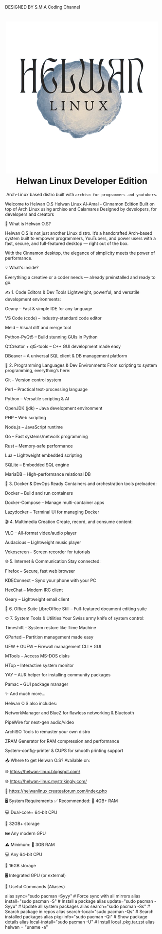 DESIGNED BY S.M.A Coding Channel
<h1 align="center"><img src="https://github.com/helwan-linux/Helwan-Artwork/blob/main/icons/icon.png"></img><br>Helwan Linux Developer Edition</h1>
<p align="center">Arch-Linux based distro built with <code>archiso for programmers and youtubers</code>.</p>

Welcome to Helwan O.S
Helwan Linux Al-Amal - Cinnamon Edition
Built on top of Arch Linux using archiso and Calamares
Designed by developers, for developers and creators



🚀 What is Helwan O.S?

Helwan O.S is not just another Linux distro.
It’s a handcrafted Arch-based system built to empower programmers, YouTubers, and power users with a fast, secure, and full-featured desktop — right out of the box.

With the Cinnamon desktop, the elegance of simplicity meets the power of performance.

💡 What's inside?

Everything a creative or a coder needs — already preinstalled and ready to go.

✍️ 1. Code Editors & Dev Tools
Lightweight, powerful, and versatile development environments:

Geany – Fast & simple IDE for any language

VS Code (code) – Industry-standard code editor

Meld – Visual diff and merge tool

Python-PyQt5 – Build stunning GUIs in Python

QtCreator + qt5-tools – C++ GUI development made easy

DBeaver – A universal SQL client & DB management platform

🧠 2. Programming Languages & Dev Environments
From scripting to system programming, everything’s here:

Git – Version control system

Perl – Practical text-processing language

Python – Versatile scripting & AI

OpenJDK (jdk) – Java development environment

PHP – Web scripting

Node.js – JavaScript runtime

Go – Fast systems/network programming

Rust – Memory-safe performance

Lua – Lightweight embedded scripting

SQLite – Embedded SQL engine

MariaDB – High-performance relational DB

🐳 3. Docker & DevOps Ready
Containers and orchestration tools preloaded:

Docker – Build and run containers

Docker-Compose – Manage multi-container apps

Lazydocker – Terminal UI for managing Docker

🎬 4. Multimedia Creation
Create, record, and consume content:

VLC – All-format video/audio player

Audacious – Lightweight music player

Vokoscreen – Screen recorder for tutorials

🌐 5. Internet & Communication
Stay connected:

Firefox – Secure, fast web browser

KDEConnect – Sync your phone with your PC

HexChat – Modern IRC client

Geary – Lightweight email client

📝 6. Office Suite
LibreOffice Still – Full-featured document editing suite

⚙️ 7. System Tools & Utilities
Your Swiss army knife of system control:

Timeshift – System restore like Time Machine

GParted – Partition management made easy

UFW + GUFW – Firewall management CLI + GUI

MTools – Access MS-DOS disks

HTop – Interactive system monitor

YAY – AUR helper for installing community packages

Pamac – GUI package manager

✨ And much more...


Helwan O.S also includes:

NetworkManager and BlueZ for flawless networking & Bluetooth

PipeWire for next-gen audio/video

ArchISO Tools to remaster your own distro

ZRAM Generator for RAM compression and performance

System-config-printer & CUPS for smooth printing support



📥 Where to get Helwan O.S?
Available on:

🌐 https://helwan-linux.blogspot.com/

🌐 https://helwan-linux.mystrikingly.com/

🧵 https://helwanlinux.createaforum.com/index.php



🖥️ System Requirements
✅ Recommended:
💾 4GB+ RAM

💻 Dual-core+ 64-bit CPU

💽 32GB+ storage

🖼️ Any modern GPU

⚠️ Minimum:
💾 3GB RAM

💻 Any 64-bit CPU

💽 16GB storage

🖥️ Integrated GPU (or external)

🧪 Useful Commands (Aliases)

alias sync="sudo pacman -Syyy"            # Force sync with all mirrors
alias install="sudo pacman -S"            # Install a package
alias update="sudo pacman -Syyu"          # Update all system packages
alias search="sudo pacman -Ss"            # Search package in repos
alias search-local="sudo pacman -Qs"      # Search installed packages
alias pkg-info="sudo pacman -Qi"          # Show package details
alias local-install="sudo pacman -U"      # Install local .pkg.tar.zst
alias helwan = "uname -a"

